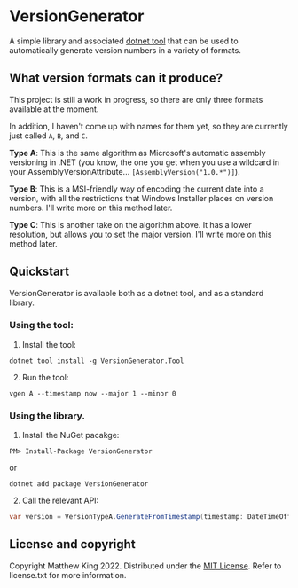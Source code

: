VersionGenerator
================

A simple library and associated [dotnet tool](https://docs.microsoft.com/en-us/dotnet/core/tools/global-tools) that can be used to automatically generate version numbers in a variety of formats.

What version formats can it produce?
------------------------------------

This project is still a work in progress, so there are only three formats available at the moment.

In addition, I haven't come up with names for them yet, so they are currently just called `A`, `B`, and `C`.

**Type A**: This is the same algorithm as Microsoft's automatic assembly versioning in .NET (you know, the one you get when you use a wildcard in your AssemblyVersionAttribute... `[AssemblyVersion("1.0.*")]`).

**Type B**: This is a MSI-friendly way of encoding the current date into a version, with all the restrictions that Windows Installer places on version numbers. I'll write more on this method later.

**Type C**: This is another take on the algorithm above. It has a lower resolution, but allows you to set the major version. I'll write more on this method later.

Quickstart
----------

VersionGenerator is available both as a dotnet tool, and as a standard library.

### Using the tool:

1) Install the tool:

```
dotnet tool install -g VersionGenerator.Tool
```

2) Run the tool:

```
vgen A --timestamp now --major 1 --minor 0
```

### Using the library.

1) Install the NuGet pacakge:

```
PM> Install-Package VersionGenerator
```

or

```
dotnet add package VersionGenerator
```

2) Call the relevant API:

```csharp
var version = VersionTypeA.GenerateFromTimestamp(timestamp: DateTimeOffset.Now, major: 1, minor: 0);
```

License and copyright
---------------------

Copyright Matthew King 2022.
Distributed under the [MIT License](http://opensource.org/licenses/MIT).
Refer to license.txt for more information.
